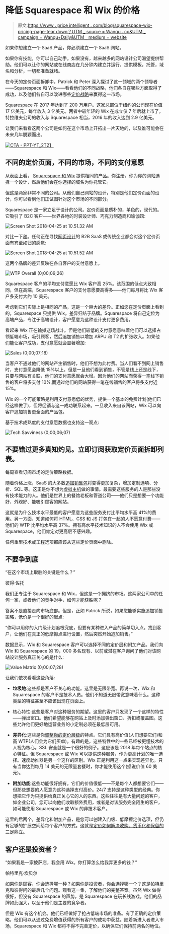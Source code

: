 # 降低 Squarespace 和 Wix 的价格

> 原文:[https://www . price intelligent . com/blog/squarespace-wix-pricing-page-tear down？UTM _ source = Wanqu . co&UTM _ campaign = Wanqu+Daily&UTM _ medium = website](https://www.priceintelligently.com/blog/squarespace-wix-pricing-page-teardown?utm_source=wanqu.co&utm_campaign=Wanqu+Daily&utm_medium=website)

 如果你想建立一个 SaaS 产品，你必须建立一个 SaaS 网站。

如果你有技能，你可以自己动手。如果没有，越来越多的网站设计公司渴望提供帮助。他们可以让你的网站或在线商店在几分钟内建立并运行，提供模板，托管，域名和分析，一切都准备就绪。

在今天的定价页面拆卸中，Patrick 和 Peter 深入探讨了这一领域的两个领导者——Squarespace 和 Wix——看看他们的不同战略，他们各自在哪些方面取得了成功，以及他们各自可以改进哪些[定价战略](https://www.priceintelligently.com/blog/bid/163986/a-complete-guide-to-pricing-strategy)来赢得这一市场。

Squarespace 在 2017 年达到了 200 万用户。这家总部位于纽约的公司现在价值 17 亿美元，每年收入 3 亿美元。两者中较年轻的 Wix 在成立仅 7 年后就上市了。特拉维夫公司的收入与 Squarespace 相当，2016 年的收入达到 2.9 亿美元。

让我们来看看这两个公司是如何在这个市场上开拓出一片天地的，以及谁可能会在未来几年脱颖而出。

[![CTA - PPT-YT_2](../Images/f32ab313ef1379068a2bd73875c304c6.png)T2】](https://www.priceintelligently.com/pricing-page-teardown-episode-directory)

## 不同的定价页面，不同的市场，不同的支付意愿

从表面上看， [Squarespace 和 Wix](https://www.stylefactoryproductions.com/blog/squarespace-vs-wix) 提供相同的产品。你注册，你为你的网站选择一个设计，然后他们会在你选择的域名为你托管它。

但这是两家非常不同的公司。从他们自己网站的设计，特别是他们定价页面的设计，你可以看到他们正试图针对这个市场的不同部分。

Squarespace 是一家立足于设计的公司。定价页面是质朴的，单色的，现代的。它吸引了 B2C 客户——世界各地的时装设计师、巧克力制造商和瑜伽馆:

![Screen Shot 2018-04-25 at 10.51.32 AM](../Images/6feeb35cbdce5298e80ed4e09beb59f6.png)

对比一下[和](https://www.stylefactoryproductions.com/blog/wix-review)。任何正在寻找[网页设计](https://www.pixpa.com/blog/how-to-design-a-website)的 B2B SaaS 或传统企业都会对这个定价页面有宾至如归的感觉:

![Screen Shot 2018-04-25 at 10.51.52 AM](../Images/299d20e5597365e8b3647e6ad8c2ff04.png)

这两个品牌的差异反映在各自客户的支付意愿上。

![WTP Overall (0;00;09;26)](../Images/507efab7b616a6fd3ad12e343c97754d.png)

Squarespace 客户的平均支付意愿比 Wix 客户高 25%。该范围的低点大致相同，但在高端，Squarespace 客户的支付意愿要高得多——他们每月将比 Wix 客户多支付大约 10 美元。

考虑到它们实际上是相同的产品，这是一个巨大的差异。正如您在定价页面上看到的，Squarespace 只提供 Wix。差异归结于品牌。Squarespace 将自己定位为高端产品，专注于高端设计，客户愿意为这种设计支付更多费用。

看起来 Wix 正在输掉这场战斗。但是他们较低的支付意愿意味着他们可以选择占领低端市场，吸引顾客，然后追加销售以增加 ARPU 和 T2 的扩张收入。如果他们能让客户成功，支付意愿就会显著增加:

![Sales (0;00;07;18)](../Images/0093d9d6b2c93ba58d5adb2ca6306440.png)

当客户不通过他们的网站产生销售时，他们不想为此付费。当人们看不到网上销售时，支付意愿会降低 15%以上。但是一旦他们看到销售，不管是线上还是线下，只要与网站有关联，他们的支付意愿就会大增。因为他们的网站而获得一笔线下销售的客户将多支付 10%,而通过他们的网站获得一笔在线销售的客户将多支付近 15%。

Wix 的一个可能策略是利用支付意愿低的优势，提供一个基本的免费计划(他们已经这样做了)，但将促销与这一成功联系起来。一旦收入来自该网站，Wix 可以向客户追加销售更全面的产品包。

基于技术成熟度的支付意愿数据也支持这一观点:

![Tech Savviness (0;00;06;07)](../Images/d775d3205d6a95cce0da0b6cb9d6c56c.png)

## 不要错过更多真知灼见。立即订阅获取定价页面拆卸列表。

每周查看订阅市场的定价策略数据。

随着价格上涨，SaaS 的大多数[追加销售包](https://www.priceintelligently.com/blog/bid/195287/the-value-metric-optimize-your-pricing-strategy-for-high-growth)将变得更加复杂，增加定制选项、分析、SQL 等。这正是你不想为[虚拟主机](https://www.adamenfroy.com/best-web-hosting-services)做的事情。最需要这些服务的人是那些没有技术能力的人。他们是世界上的餐馆老板和管道公司——他们只是想要一个功能好、外观好、能吸引顾客的网站。

这就是为什么技术水平最低的客户愿意为这些服务支付比平均水平高 41%的费用。另一方面，知道如何将 HTML、CSS 和 JS 打包在一起的人不愿意付费——他们的 WTP 比平均水平高 37%。拥有高水平技术知识的人不会使用 Wix 或 Squarespace，他们肯定对更高层不感兴趣。

任何重型技术或工程选项都应该从这些定价页面中删除。

## 不要争到底

“在这个市场上取胜的关键是什么？”

彼得·佐托

我们正专注于 Squarespace 和 Wix，但这是一个拥挤的市场。这两家公司中的任何一家，或者他们的竞争对手，如何才能获胜呢？

答案不是直接走向市场底部。但是，正如 Patrick 所说，如果您能够实施追加销售策略，低价是一个很好的起点:

“你可以用你的入门级计划追根究底，但要有某种进入产品的简单切入点。找到客户，让他们在真正的低摩擦点进行设置，然后突然开始追加销售。”

数据显示，Wix 和 Squarespace 客户可以选择不同的定价层和附加产品。我们向 Wix 和 Squarespace 的 19，000 多名现有、以前或潜在客户询问了他们对该网站设计服务真正关心的是什么:

![Value Matrix (0;00;07;28)](../Images/e941a6eb2031a2b7574c8be7cb3f091a.png)

让我们依次看看这些角落:

*   **垃圾地**:这些都是客户不关心的功能。这里是无限带宽。再说一次，Wix 和 Squarespace 的客户不是技术人员。他们不知道无限带宽意味着什么。这种类型的特征甚至不应该出现在页面上。

*   核心特性:这些是客户对这种服务的期望。这里的客户只发现了一个这样的特性——弹出窗口。他们希望能够在网站上及时添加弹出窗口、折扣或覆盖图。这些允许他们更好地运营业务的小定制必须在最低层可用。

*   **差异化**:这些是你[调整你的定价层级](https://www.priceintelligently.com/blog/move-to-tiers)的特点。它们具有高价值(人们想要它们)和高 WTP(人们会为它们买单)。有趣的是，这些特性中的一些已经被更懂技术的人视为核心。SSL 安全就是一个很好的例子。这应该是 2018 年每个站点的核心特征。但 Squarespace 或 Wix 可以提供这种服务，作为更高计划的唯一选择。速度助推器是另一个这样的区别。Wix 正是利用这一点来实现差异化。只有当你达到每月 14 美元的无限量套餐时，你才能使用这个(据说价值 60 美元)。

*   **附加功能**:这些功能很好拥有。它们的价值很低——不是每个人都想要它们——但那些想要的人愿意为这种选择支付高价。24/7 支持是这种类型的经典。你想把它作为只提供给真正关心它的人的东西。这些往往是有大量问题的客户，如企业公司，您可以向他们收取额外费用，或者是对该服务完全陌生的客户，如可能使用 Squarespace 或 Wix 的非技术客户。

这里的后两个，差异化和附加产品，是您可以创建入门级、低摩擦定价选项，但仍有足够的扩展空间给每个客户的方式。这就是[定价如何解决收购、货币化和保留的](https://www.priceintelligently.com/blog/monetization-matters-for-saas-growth)三足鼎立。

## 客户还是投资者？

“如果我是一家披萨店，我会用 Wix。你打算怎么给我弄更多的钱？”

帕特里克·坎贝尔

如果你是顾客，你会选择哪一种？如果你是投资者，你会选择哪一个？这是帕特里克和彼得问的最后几个问题。观看这一集，了解他们的完整答案。虽然 Wix 做得很好，但没有 Squarespace 的声势，是 Squarespace 在玩长线游戏。他们的品牌如此强大，以至于他们是主要的竞争者。

但是 Wix 有这个机会。他们已经做好了抢占低端市场的准备。有了正确的定价策略，他们可以从通过免费增值获得的所有客户的成功中获益。随着新进入者进入市场，Squarespace 和 Wix 都将不得不完善定价，以确保它们保持前两名的地位。